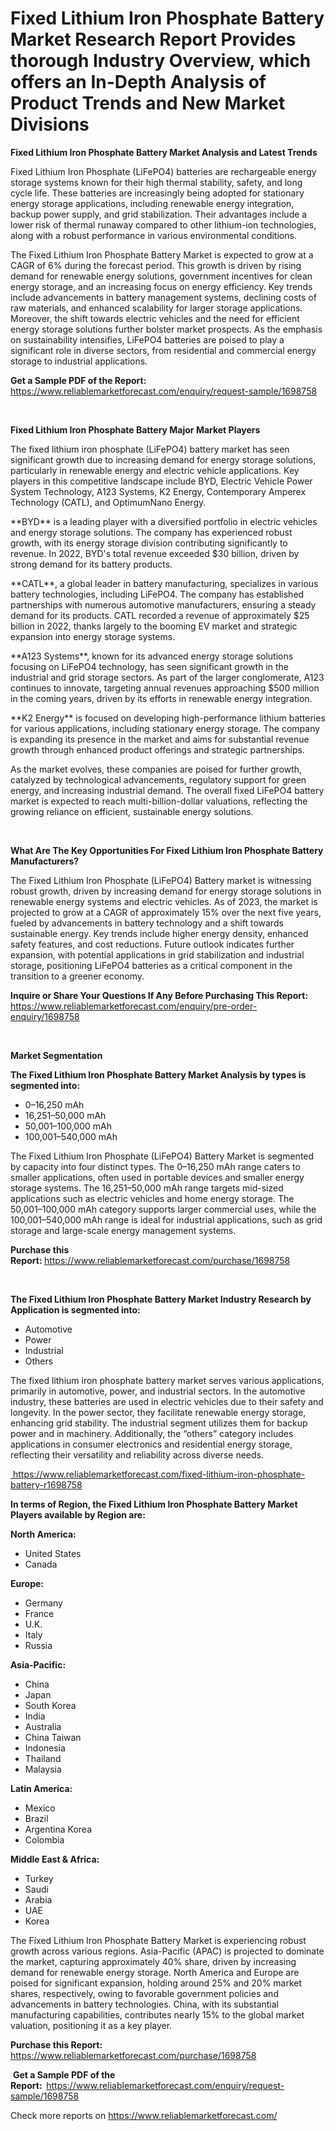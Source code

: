 <p><h1>Fixed Lithium Iron Phosphate Battery Market Research Report Provides thorough Industry Overview, which offers an In-Depth Analysis of Product Trends and New Market Divisions</h1></p><p><strong>Fixed Lithium Iron Phosphate Battery Market Analysis and Latest Trends</strong></p>
<p><p>Fixed Lithium Iron Phosphate (LiFePO4) batteries are rechargeable energy storage systems known for their high thermal stability, safety, and long cycle life. These batteries are increasingly being adopted for stationary energy storage applications, including renewable energy integration, backup power supply, and grid stabilization. Their advantages include a lower risk of thermal runaway compared to other lithium-ion technologies, along with a robust performance in various environmental conditions.</p><p>The Fixed Lithium Iron Phosphate Battery Market is expected to grow at a CAGR of 6% during the forecast period. This growth is driven by rising demand for renewable energy solutions, government incentives for clean energy storage, and an increasing focus on energy efficiency. Key trends include advancements in battery management systems, declining costs of raw materials, and enhanced scalability for larger storage applications. Moreover, the shift towards electric vehicles and the need for efficient energy storage solutions further bolster market prospects. As the emphasis on sustainability intensifies, LiFePO4 batteries are poised to play a significant role in diverse sectors, from residential and commercial energy storage to industrial applications.</p></p>
<p><strong>Get a Sample PDF of the Report:&nbsp;</strong> <a href="https://www.reliablemarketforecast.com/enquiry/request-sample/1698758?utm_campaign=1105&utm_medium=2&utm_source=Github&utm_content=ia&utm_term=09012025&utm_id=fixed-lithium-iron-phosphate-battery">https://www.reliablemarketforecast.com/enquiry/request-sample/1698758</a></p>
<p>&nbsp;</p>
<p><strong>Fixed Lithium Iron Phosphate Battery Major Market Players</strong></p>
<p><p>The fixed lithium iron phosphate (LiFePO4) battery market has seen significant growth due to increasing demand for energy storage solutions, particularly in renewable energy and electric vehicle applications. Key players in this competitive landscape include BYD, Electric Vehicle Power System Technology, A123 Systems, K2 Energy, Contemporary Amperex Technology (CATL), and OptimumNano Energy.</p><p>**BYD** is a leading player with a diversified portfolio in electric vehicles and energy storage solutions. The company has experienced robust growth, with its energy storage division contributing significantly to revenue. In 2022, BYD's total revenue exceeded $30 billion, driven by strong demand for its battery products.</p><p>**CATL**, a global leader in battery manufacturing, specializes in various battery technologies, including LiFePO4. The company has established partnerships with numerous automotive manufacturers, ensuring a steady demand for its products. CATL recorded a revenue of approximately $25 billion in 2022, thanks largely to the booming EV market and strategic expansion into energy storage systems.</p><p>**A123 Systems**, known for its advanced energy storage solutions focusing on LiFePO4 technology, has seen significant growth in the industrial and grid storage sectors. As part of the larger conglomerate, A123 continues to innovate, targeting annual revenues approaching $500 million in the coming years, driven by its efforts in renewable energy integration.</p><p>**K2 Energy** is focused on developing high-performance lithium batteries for various applications, including stationary energy storage. The company is expanding its presence in the market and aims for substantial revenue growth through enhanced product offerings and strategic partnerships.</p><p>As the market evolves, these companies are poised for further growth, catalyzed by technological advancements, regulatory support for green energy, and increasing industrial demand. The overall fixed LiFePO4 battery market is expected to reach multi-billion-dollar valuations, reflecting the growing reliance on efficient, sustainable energy solutions.</p></p>
<p>&nbsp;</p>
<p><strong>What Are The Key Opportunities For Fixed Lithium Iron Phosphate Battery Manufacturers?</strong></p>
<p><p>The Fixed Lithium Iron Phosphate (LiFePO4) Battery market is witnessing robust growth, driven by increasing demand for energy storage solutions in renewable energy systems and electric vehicles. As of 2023, the market is projected to grow at a CAGR of approximately 15% over the next five years, fueled by advancements in battery technology and a shift towards sustainable energy. Key trends include higher energy density, enhanced safety features, and cost reductions. Future outlook indicates further expansion, with potential applications in grid stabilization and industrial storage, positioning LiFePO4 batteries as a critical component in the transition to a greener economy.</p></p>
<p><strong>Inquire or Share Your Questions If Any Before Purchasing This Report:</strong> <a href="https://www.reliablemarketforecast.com/enquiry/pre-order-enquiry/1698758?utm_campaign=1105&utm_medium=2&utm_source=Github&utm_content=ia&utm_term=09012025&utm_id=fixed-lithium-iron-phosphate-battery">https://www.reliablemarketforecast.com/enquiry/pre-order-enquiry/1698758</a></p>
<p>&nbsp;</p>
<p><strong>Market Segmentation</strong></p>
<p><strong>The Fixed Lithium Iron Phosphate Battery Market Analysis by types is segmented into:</strong></p>
<p><ul><li>0–16,250 mAh</li><li>16,251–50,000 mAh</li><li>50,001–100,000 mAh</li><li>100,001–540,000 mAh</li></ul></p>
<p><p>The Fixed Lithium Iron Phosphate (LiFePO4) Battery Market is segmented by capacity into four distinct types. The 0–16,250 mAh range caters to smaller applications, often used in portable devices and smaller energy storage systems. The 16,251–50,000 mAh range targets mid-sized applications such as electric vehicles and home energy storage. The 50,001–100,000 mAh category supports larger commercial uses, while the 100,001–540,000 mAh range is ideal for industrial applications, such as grid storage and large-scale energy management systems.</p></p>
<p><strong>Purchase this Report:&nbsp;</strong><a href="https://www.reliablemarketforecast.com/purchase/1698758?utm_campaign=1105&utm_medium=2&utm_source=Github&utm_content=ia&utm_term=09012025&utm_id=fixed-lithium-iron-phosphate-battery">https://www.reliablemarketforecast.com/purchase/1698758</a></p>
<p>&nbsp;</p>
<p><strong>The Fixed Lithium Iron Phosphate Battery Market Industry Research by Application is segmented into:</strong></p>
<p><ul><li>Automotive</li><li>Power</li><li>Industrial</li><li>Others</li></ul></p>
<p><p>The fixed lithium iron phosphate battery market serves various applications, primarily in automotive, power, and industrial sectors. In the automotive industry, these batteries are used in electric vehicles due to their safety and longevity. In the power sector, they facilitate renewable energy storage, enhancing grid stability. The industrial segment utilizes them for backup power and in machinery. Additionally, the “others” category includes applications in consumer electronics and residential energy storage, reflecting their versatility and reliability across diverse needs.</p></p>
<p><a href="https://www.reliablemarketforecast.com/fixed-lithium-iron-phosphate-battery-r1698758?utm_campaign=1105&utm_medium=2&utm_source=Github&utm_content=ia&utm_term=09012025&utm_id=fixed-lithium-iron-phosphate-battery">&nbsp;https://www.reliablemarketforecast.com/fixed-lithium-iron-phosphate-battery-r1698758</a></p>
<p><strong>In terms of Region, the Fixed Lithium Iron Phosphate Battery Market Players available by Region are:</strong></p>
<p>
    <p> <strong> North America: </strong>
        <ul>
            <li>United States</li>
            <li>Canada</li>
        </ul>
        </p> 
    <p> <strong> Europe: </strong>
        <ul>
            <li>Germany</li>
            <li>France</li>
            <li>U.K.</li>
            <li>Italy</li>
            <li>Russia</li>
        </ul>
        </p> 
    <p> <strong> Asia-Pacific: </strong>
        <ul>
            <li>China</li>
            <li>Japan</li>
            <li>South Korea</li>
            <li>India</li>
            <li>Australia</li>
            <li>China Taiwan</li>
            <li>Indonesia</li>
            <li>Thailand</li>
            <li>Malaysia</li>
        </ul>
        </p> 
    <p> <strong> Latin America: </strong>
        <ul>
            <li>Mexico</li>
            <li>Brazil</li>
            <li>Argentina Korea</li>
            <li>Colombia</li>
        </ul>
        </p> 
    <p> <strong> Middle East & Africa: </strong>
        <ul>
            <li>Turkey</li>
            <li>Saudi</li>
            <li>Arabia</li>
            <li>UAE</li>
            <li>Korea</li>
        </ul>
    </p>
    </p>
<p><p>The Fixed Lithium Iron Phosphate Battery Market is experiencing robust growth across various regions. Asia-Pacific (APAC) is projected to dominate the market, capturing approximately 40% share, driven by increasing demand for renewable energy storage. North America and Europe are poised for significant expansion, holding around 25% and 20% market shares, respectively, owing to favorable government policies and advancements in battery technologies. China, with its substantial manufacturing capabilities, contributes nearly 15% to the global market valuation, positioning it as a key player.</p></p>
<p><strong>Purchase this Report: </strong><a href="https://www.reliablemarketforecast.com/purchase/1698758?utm_campaign=1105&utm_medium=2&utm_source=Github&utm_content=ia&utm_term=09012025&utm_id=fixed-lithium-iron-phosphate-battery">https://www.reliablemarketforecast.com/purchase/1698758</a></p>
<p>&nbsp;<strong>Get a Sample PDF of the Report:&nbsp;&nbsp;</strong><a href="https://www.reliablemarketforecast.com/enquiry/request-sample/1698758?utm_campaign=1105&utm_medium=2&utm_source=Github&utm_content=ia&utm_term=09012025&utm_id=fixed-lithium-iron-phosphate-battery">https://www.reliablemarketforecast.com/enquiry/request-sample/1698758</a></p>
<p><strong></strong></p>
<p>Check more reports on <a href="https://www.reliablemarketforecast.com/?utm_campaign=1105&utm_medium=2&utm_source=Github&utm_content=ia&utm_term=09012025&utm_id=fixed-lithium-iron-phosphate-battery">https://www.reliablemarketforecast.com/</a></p>